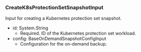 ### CreateK8sProtectionSetSnapshotInput
Input for creating a Kubernetes protection set snapshot.

- id: System.String
  - Required. ID of the Kubernetes protection set workload.
- config: BaseOnDemandSnapshotConfigInput
  - Configuration for the on-demand backup.
